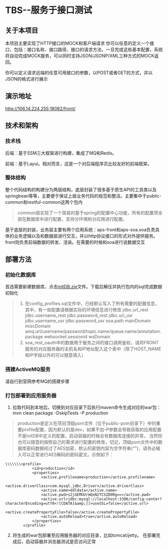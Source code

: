 # TBS--服务于接口测试
## 关于本项目
本项目主要实现了HTTP接口的MOCK和客户端请求
你可以任意的定义一个接口，包括：接口名称、接口路径、接口的请求方法，一旦完成这些基本配置，系统将自动完成MOCK服务，可以同时支持JSON/JSONP/XML三种方式的MOCK返回。

你可以定义请求远端的任意可用接口的参数，以POST或者GET的方式，并以JSON的格式进行展示

## 演示地址
http://106.14.224.255:18082/front/

## 技术和架构
### 技术栈
后端：基于SSM三大框架进行构建，集成了MQ和Redis。

前端：基于Layui。相对而言，这是一个对后端程序员比较友好的前端框架。

### 整体结构
整个代码结构的构建分为两层结构，底层封装了很多基于原生API的工具类以及springbean等等，主要便于保证上层业务代码的规范和整洁。主要集中于public-common和restful-common这两个包内
> common层实现了一个简易的基于spring的配置中心功能，所有的配置项全部在数据库中进行配置，支持分环境和分应用进行配置。

基于底层的封装，业务层主要有两个应用系统：aps-front和aps-soa.soa负责具体的业务逻辑以及和数据层进行交互，并以http协议接口的形式对外提供服务。front则负责前端数据的转发、渲染。在需要的时候和soa进行说数据交互
## 部署方法
### 初始化数据库
首选需要新建数据库，点击[initDB.zip](http://106.14.224.255:10803/xuxyweb/initDB.zip)文件。下载后解压并执行包内的sql完成数据初始化

> 1. 在config_profiles.sql文件中，已经默认写入了所有需要的配置信息，其中，有一些配置请根据实际的环境信息进行修改
jdbc.url_rest
jdbc.username_rest
jdbc.password_rest
jdbc.url_usr
jdbc.username_usr
jdbc.password_usr
soa.path
mainDomain
miscDomain
amq.url/username/password/topic.name/queue.name/annotation.package
websocket.sessionid
wsDomain
> 2. soa_rest_oauth中的数据用于服务之间的接口调用鉴权，请将FRONT服务的对应服务器的主机名和IP地址配入这个表中（除了HOST_NAME和IP字段以外的可以随意填入）


### 搭建ActiveMQ服务
请自行到官网参考MQ的搭建步骤
### 打包部署到应用服务器
1. 拉取代码到本地后，切换到对应目录下后执行maven命令生成对应的war包：
mvn clean package -DskipTests -P production
> production是定义在项目顶级pom文件（位于public-pom目录下）中的重要profile配置，因为默认的是dev，如果不加-P参数会导致获取的应用配置不是initDB中定义的配置，启动容器的时候会有数据库连接的异常。
>当然你也可以随意的按照自己的需求进行配置的修改，切记，顶级pom文件中的数据库密码数据经过了AES加密，默认的密钥内容为空字符串("")，请务必输入可以正常进行AES解码的密码密文。示例如下：

```
\\\\\\\<profile>
            <id>production</id>
            <properties>
                <active.profilename>production</active.profilename>
                <active.driverClass>com.mysql.jdbc.Driver</active.driverClass>
                <active.name>ddldata</active.name>
                <active.pwd>s2jGEMUUrmQxN2TCSZD0Rg==</active.pwd>
                <active.url>jdbc:mysql://localhost:3306/config-center?characterEncoding=utf8<![CDATA[&amp;]]>useSSL=false</active.url>
                <active.createPropertyFile>false</active.createPropertyFile>
                <active.autoReload>true</active.autoReload>
            </properties>
        </profile>
```



2. 将生成的war包部署至应用服务器的对应目录，比如tomcat/jetty。
在部署完成后，启动容器并浏览器测试是否访问正常
